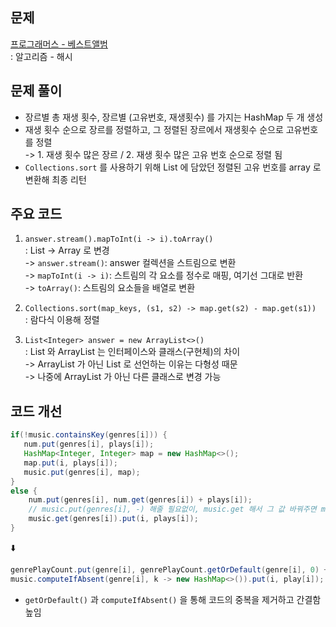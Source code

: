 ## 문제
[프로그래머스 - 베스트앨범](https://school.programmers.co.kr/learn/courses/30/lessons/42579) <br>
: 알고리즘 - 해시

## 문제 풀이
- 장르별 총 재생 횟수, 장르별 (고유번호, 재생횟수) 를 가지는 HashMap 두 개 생성
- 재생 횟수 순으로 장르를 정렬하고, 그 정렬된 장르에서 재생횟수 순으로 고유번호를 정렬 <br>
-> 1. 재생 횟수 많은 장르 / 2. 재생 횟수 많은 고유 번호 순으로 정렬 됨 
- `Collections.sort` 를 사용하기 위해 List 에 담았던 정렬된 고유 번호를 array 로 변환해 최종 리턴

## 주요 코드
1. `answer.stream().mapToInt(i -> i).toArray()` <br>
   : List -> Array 로 변경 <br>
-> `answer.stream()`: answer 컬렉션을 스트림으로 변환 <br>
-> `mapToInt(i -> i)`: 스트림의 각 요소를 정수로 매핑, 여기선 그대로 반환 <br>
-> `toArray()`: 스트림의 요소들을 배열로 변환 

2. `Collections.sort(map_keys, (s1, s2) -> map.get(s2) - map.get(s1))` <br>
    : 람다식 이용해 정렬

3. `List<Integer> answer = new ArrayList<>()` <br>
    : List 와 ArrayList 는 인터페이스와 클래스(구현체)의 차이 <br>
   ->  ArrayList 가 아닌 List 로 선언하는 이유는 다형성 때문 <br>
   ->  나중에 ArrayList 가 아닌 다른 클래스로 변경 가능
   
## 코드 개선
```java
if(!music.containsKey(genres[i])) {
   num.put(genres[i], plays[i]);
   HashMap<Integer, Integer> map = new HashMap<>();
   map.put(i, plays[i]);
   music.put(genres[i], map);
}
else {
    num.put(genres[i], num.get(genres[i]) + plays[i]);
    // music.put(genres[i], -) 해줄 필요없이, music.get 해서 그 값 바꿔주면 music에 반영된다.
    music.get(genres[i]).put(i, plays[i]);
}
```
⬇️
```java
genrePlayCount.put(genre[i], genrePlayCount.getOrDefault(genre[i], 0) + play[i]);
music.computeIfAbsent(genre[i], k -> new HashMap<>()).put(i, play[i]);
```
- `getOrDefault()` 과 `computeIfAbsent()` 을 통해 코드의 중복을 제거하고 간결함 높임

